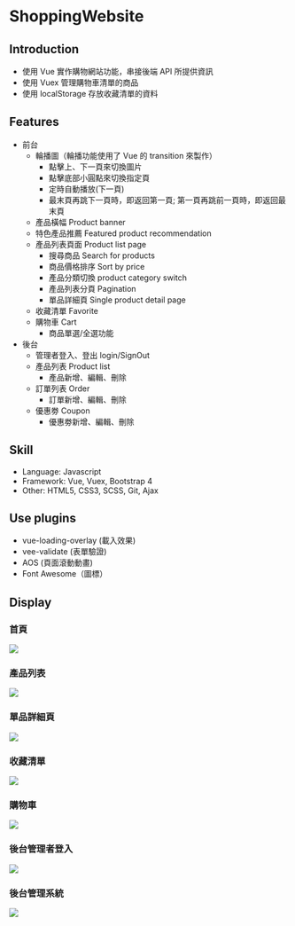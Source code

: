 # ShoppingWebsite
## Introduction
- 使用 Vue 實作購物網站功能，串接後端 API 所提供資訊
- 使用 Vuex 管理購物車清單的商品
- 使用 localStorage 存放收藏清單的資料

## Features
- 前台
  - 輪播圖（輪播功能使用了 Vue 的 transition 來製作）
    - 點擊上、下一頁來切換圖片
    - 點擊底部小圓點來切換指定頁
    - 定時自動播放(下一頁)
    - 最末頁再跳下一頁時，即返回第一頁; 第一頁再跳前一頁時，即返回最末頁
  - 產品橫幅 Product banner
  - 特色產品推薦 Featured product recommendation
  - 產品列表頁面 Product list page
    - 搜尋商品 Search for products
    - 商品價格排序 Sort by price
    - 產品分類切換 product category switch
    - 產品列表分頁 Pagination
    - 單品詳細頁 Single product detail page
  - 收藏清單 Favorite
  - 購物車 Cart
    - 商品單選/全選功能
- 後台
  - 管理者登入、登出 login/SignOut
  - 產品列表 Product list
    - 產品新增、編輯、刪除
  - 訂單列表 Order
    - 訂單新增、編輯、刪除
  - 優惠劵 Coupon
    - 優惠劵新增、編輯、刪除

## Skill
- Language: Javascript
- Framework: Vue, Vuex, Bootstrap 4
- Other: HTML5, CSS3, SCSS, Git, Ajax

## Use plugins
- vue-loading-overlay (載入效果)
- vee-validate (表單驗證)
- AOS (頁面滾動動畫)
- Font Awesome（圖標）

## Display
### 首頁
![](https://i.imgur.com/UksPyGA.jpg)

### 產品列表
![](https://i.imgur.com/SO1LoX5.jpg)

### 單品詳細頁
![](https://i.imgur.com/Q22hpGr.jpg)

### 收藏清單
![](https://i.imgur.com/BcHfvzm.png)

### 購物車
![](https://i.imgur.com/G2tfXwh.png)

### 後台管理者登入
![](https://i.imgur.com/cD9EP6v.png)

### 後台管理系統
![](https://i.imgur.com/6ATBsc4.png)
